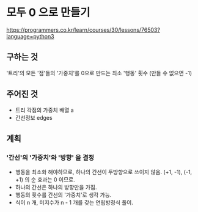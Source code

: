 # 모두 0 으로 만들기
https://programmers.co.kr/learn/courses/30/lessons/76503?language=python3

## 구하는 것
'트리'의 모든 '점'들의 '가중치'를 0으로 만드는 최소 '행동' 횟수
(만들 수 없으면 -1)

## 주어진 것
- 트리 각점의 가중치 배열 a
- 간선정보 edges

## 계획
### '간선'의 '가중치'와 '방향' 을 결정
- 행동을 최소화 해야하므로, 하나의 간선이 두방향으로 쓰이지 않음.
(+1, -1), (-1, +1) 의 순 효과는 0 이므로.
- 하나의 간선은 하나의 방향만을 가짐.
- 행동의 횟수를 간선의 '가중치'로 생각 가능.
- 식이 n 개, 미지수가 n - 1 개를 갖는 연립방정식 풀이.
